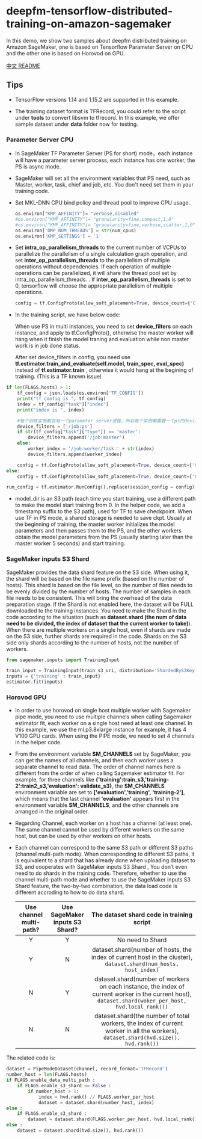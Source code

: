 # deepfm-tensorflow-distributed-training-on-amazon-sagemaker

In this demo, we show two samples about deepfm distributed training on Amazon SageMaker, one is based on Tensorflow Parameter Server on CPU and the other one is based on Horovod on GPU.

[中文 README](https://github.com/aws-samples/deepfm-tensorflow-distributed-training-on-amazon-sagemaker/blob/main/README-CHN.md)


## Tips
- TensorFlow versions 1.14 and 1.15.2 are supported in this example.

- The training dataset format is TFRecord, you could refer to the script under **tools** to convert libsvm to tfrecord. In this example, we offer sample dataset under **data** folder now for testing.

### Parameter Server CPU

- In SageMaker TF Parameter Server (PS for short) mode，each instance will have a parameter server process, each instance has one worker, the PS is async mode.

- SageMaker will set all the environment variables that PS need, such as Master, worker, task, chief and job, etc. You don't need set them in your training code.

- Set MKL-DNN CPU bind policy and thread pool to improve CPU usage.

  ```python
  os.environ["KMP_AFFINITY"]= "verbose,disabled"
  #os.environ["KMP_AFFINITY"]= "granularity=fine,compact,1,0"
  #os.environ["KMP_AFFINITY"]= "granularity=fine,verbose,scatter,1,0"
  os.environ['OMP_NUM_THREADS'] = str(num_cpus)
  os.environ['KMP_SETTINGS'] = '1'
  ```

- Set **intra_op_parallelism_threads** to the current number of VCPUs to parallelize the parallelism of a single calculation graph operation, and set **inter_op_parallelism_threads** to the parallelism of multiple operations without dependencies. If each operation of multiple operations can be parallelized, it will share the thread pool set by intra_op_parallelism_threads. . If **inter_op_parallelism_threads** is set to 0, tensorflow will choose the appropriate parallelism of multiple operations.

  ```python
  config = tf.ConfigProto(allow_soft_placement=True, device_count={'CPU': num_cpus}, intra_op_parallelism_threads=num_cpus, inter_op_parallelism_threads=num_cpus, device_filters=device_filters)
  ```

- In the training script, we have below code:

  When use PS in multi instances, you need to set **device_filters** on each instance, and apply to tf.ConfigProto(), otherwise the master worker will hang when it finish the model traning and evaluation while non master work is in job done status.

  After set device_filters in config, you need use **tf.estimator.train_and_evaluate(self.model, train_spec, eval_spec)** instead of **tf.estimator.train** , otherwise it would hang at the begining of training. (This is a TF known issue)

```python
if len(FLAGS.hosts) > 1:
    tf_config = json.loads(os.environ['TF_CONFIG'])
    print("tf_config is ", tf_config)
    index = tf_config["task"]["index"]
    print("index is ", index)

    #每个训练实例都会有一个parameter server进程，所以每个实例都需要一个ps的device filter
    device_filters = ['/job:ps']
    if str(tf_config["task"]["type"]) == 'master':
        device_filters.append('/job:master')
    else:
        worker_index = '/job:worker/task:' + str(index)
        device_filters.append(worker_index)

    config = tf.ConfigProto(allow_soft_placement=True, device_count={'CPU': num_cpus}, intra_op_parallelism_threads=num_cpus, inter_op_parallelism_threads=num_cpus, device_filters=device_filters)
else:
    config = tf.ConfigProto(allow_soft_placement=True, device_count={'CPU': num_cpus}, intra_op_parallelism_threads=num_cpus, inter_op_parallelism_threads=num_cpus)

run_config = tf.estimator.RunConfig().replace(session_config = config)
```

- model_dir is an S3 path (each time you start training, use a different path to make the model start training from 0. In the helper code, we add a timestamp suffix to the S3 path), used for TF to save checkpoint. When use TF in PS mode, a shared storage is needed to save ckpt. Usually at the beginning of training, the master worker initializes the model parameters and then passes them to the PS, and the other workers obtain the model parameters from the PS (usually starting later than the master worker 5 seconds) and start training.

### SageMaker inputs S3 Shard

SageMaker provides the data shard feature on the S3 side. When using it, the shard will be based on the file name prefix (based on the number of hosts). This shard is based on the file level, so the number of files needs to be evenly divided by the number of hosts. The number of samples in each file needs to be consistent. This will bring the overhead of the data preparation stage. If the Shard is not enabled here, the dataset will be FULL downloaded to the training instances. You need to make the Shard in the code according to the situation (such as **dataset.shard (the num of data need to be divided, the index of dataset that the current worker to take)**). When there are multiple workers on a single host, even if shards are made on the S3 side, further shards are required in the code. Shards on the S3 side only shards according to the number of hosts, not the number of workers.

```python
from sagemaker.inputs import TrainingInput

train_input = TrainingInput(train_s3_uri, distribution='ShardedByS3Key')
inputs = {'training' : train_input}
estimator.fit(inputs)
```

### Horovod GPU

- In order to use horovod on single host multiple worker with Sagemaker pipe mode, you need to use multiple channels when calling Sagemaker estimator fit, each worker on a single host need at least one channel. In this example, we use the ml.p3.8xlarge instance for example, it has 4 V100 GPU cards. When using the PIPE mode, we need to set 4 channels in the helper code.

- From the environment variable **SM_CHANNELS** set by SageMaker, you can get the names of all channels, and then each worker uses a separate channel to read data. The order of channel names here is different from the order of when calling Sagemaker estimator fit. For example, for three channels like **{'training':train_s3,'training-2':train2_s3,'evaluation': validate_s3}**, the **SM_CHANNELS** environment variable are set to **['evaluation','training', 'training-2']**, which means that the last channel **'evaluation'** appears first in the environment variable **SM_CHANNELS**, and the other channels are arranged in the original order. 

- Regarding Channel, each worker on a host has a channel (at least one). The same channel cannot be used by different workers on the same host, but can be used by other workers on other hosts.

- Each channel can correspond to the same S3 path or different S3 paths (channel multi-path mode). When corresponding to different S3 paths, it is equivalent to a shard that has already done when uploading dataset to S3, and cooperates with SageMaker inputs S3 Shard , You don’t even need to do shards in the training code. Therefore, whether to use the channel multi-path mode and whether to use the SageMaker inputs S3 Shard feature, the two-by-two combination, the data load code is different accroding to how to do data shard.

  | Use channel multi-path? | Use SageMaker inputs S3 Shard? |          The dataset shard code in training script           |
  | :---------------------: | :----------------------------: | :----------------------------------------------------------: |
  |            Y            |               Y                |                       No need to Shard                       |
  |            Y            |               N                | dataset.shard(number of hosts, the index of current host in the cluster), `dataset.shard(num_hosts, host_index)` |
  |            N            |               Y                | dataset.shard(number of workers on each instance, the index of current worker in the current host), `dataset.shard(woker_per_host, hvd.local_rank())` |
  |            N            |               N                | dataset.shard(the number of total workers,  the index of current worker in all the workers), `dataset.shard(hvd.size(), hvd.rank())` |

The related code is:

```python
dataset = PipeModeDataset(channel, record_format='TFRecord')
number_host = len(FLAGS.hosts)
if FLAGS.enable_data_multi_path : 
    if FLAGS.enable_s3_shard == False :
        if number_host > 1:
            index = hvd.rank() // FLAGS.worker_per_host
            dataset = dataset.shard(number_host, index)
else :
    if FLAGS.enable_s3_shard :
        dataset = dataset.shard(FLAGS.worker_per_host, hvd.local_rank())
else :
    dataset = dataset.shard(hvd.size(), hvd.rank())
```
